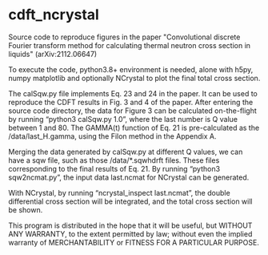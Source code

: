 # cdft_ncrystal
Source code to reproduce figures in the paper "Convolutional discrete Fourier transform method for calculating thermal neutron cross section in liquids" (arXiv:2112.06647)

To execute the code, python3.8+ environment is needed, alone with h5py, numpy matplotlib and optionally NCrystal to plot the final total cross section.

The calSqw.py file implements Eq. 23 and 24 in the paper. It can be used to reproduce the CDFT results in Fig. 3 and 4 of the paper. After entering the source code directory, the data for Figure 3 can be calculated on-the-flight by running “python3 calSqw.py 1.0”, where the last number is Q value between 1 and 80. The GAMMA(t) function of Eq. 21 is pre-calculated as the /data/last_H.gamma, using the Filon method in the Appendix A.

Merging the data generated by calSqw.py at different Q values, we can have a sqw file, such as those /data/*.sqwhdrft files. These files corresponding to the final results of Eq. 21. By running “python3 sqw2ncmat.py”, the input data last.ncmat for NCrystal can be generated.

With NCrystal, by running “ncrystal_inspect last.ncmat”, the double differential cross section will be integrated, and the total cross section will be shown.

This program is distributed in the hope that it will be useful, but WITHOUT ANY WARRANTY, to the extent permitted by law; without even the implied warranty of MERCHANTABILITY or FITNESS FOR A PARTICULAR PURPOSE.
